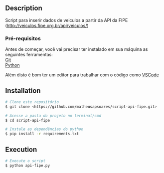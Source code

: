 ## Description
Script para inserir dados de veiculos a partir da API da FIPE (http://veiculos.fipe.org.br/api/veiculos/)

### Pré-requisitos

Antes de começar, você vai precisar ter instalado em sua máquina as seguintes ferramentas:
<br>
[Git](https://git-scm.com)
<br>
[Python](https://www.python.org)

Além disto é bom ter um editor para trabalhar com o código como [VSCode](https://code.visualstudio.com/)

## Installation
```bash
# Clone este repositório
$ git clone <https://github.com/matheusapsoares/script-api-fipe.git>

# Acesse a pasta do projeto no terminal/cmd
$ cd script-api-fipe

# Instale as dependências do python
$ pip install -r requirements.txt
```
## Execution
```bash
# Execute o script
$ python api-fipe.py
```
